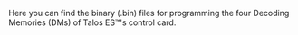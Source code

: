 Here you can find the binary (.bin) files for programming the four Decoding Memories (DMs) of Talos ES™'s control card.
